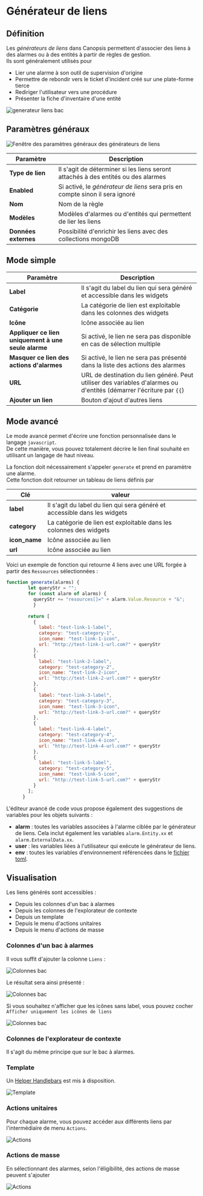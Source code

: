 # Générateur de liens

## Définition

Les *générateurs de liens* dans Canopsis permettent d'associer des liens à des alarmes ou à des entités à partir de règles de gestion.  
Ils sont généralement utilisés pour 

* Lier une alarme à son outil de supervision d'origine
* Permettre de rebondir vers le ticket d'incident créé sur une plate-forme tierce
* Rediriger l'utilisateur vers une procédure
* Présenter la fiche d'inventaire d'une entité


![generateur liens bac](./img/generateur-liens-bac1.png)


## Paramètres généraux

![Fenêtre des paramètres généraux des générateurs de liens](img/generateur-liens-general-parameters.png)

| Paramètre | Description |
| --- | --- |
| **Type de lien** | Il s'agit de déterminer si les liens seront attachés à des entités ou des alarmes |
| **Enabled** | Si activé, le *générateur de liens* sera pris en compte sinon il sera ignoré |
| **Nom** | Nom de la règle |
| **Modèles** | Modèles d'alarmes ou d'entités qui permettent de lier les liens |
| **Données externes** | Possibilité d'enrichir les liens avec des collections mongoDB |


## Mode simple


| Paramètre | Description |
| --- | --- |
| **Label** | Il s'agit du label du lien qui sera généré et accessible dans les widgets |
| **Catégorie** | La catégorie de lien est exploitable dans les colonnes des widgets |
| **Icône** | Icône associée au lien |
| **Appliquer ce lien uniquement à une seule alarme** | Si activé, le lien ne sera pas disponible en cas de sélection multiple |
| **Masquer ce lien des actions d'alarmes** | Si activé, le lien ne sera pas présenté dans la liste des actions des alarmes |
| **URL** | URL de destination du lien généré. Peut utiliser des variables d'alarmes ou d'entités (démarrer l'écriture par `{{`) |
| **Ajouter un lien** | Bouton d'ajout d'autres liens |

## Mode avancé

Le mode avancé permet d'écrire une fonction personnalisée dans le langage `javascript`.  
De cette manière, vous pouvez totalement décrire le lien final souhaité en utilisant un langage de haut niveau.  

La fonction doit nécessairement s'appeler `generate` et prend en paramètre une alarme.  
Cette fonction doit retourner un tableau de liens définis par 

| Clé | valeur |
| --- | --- |
| **label** | Il s'agit du label du lien qui sera généré et accessible dans les widgets |
| **category** | La catégorie de lien est exploitable dans les colonnes des widgets |
| **icon_name** | Icône associée au lien |
| **url** | Icône associée au lien |


Voici un exemple de fonction qui retourne 4 liens avec une URL forgée à partir des `Ressources` sélectionnées :

```js
function generate(alarms) {
        let queryStr = "";
        for (const alarm of alarms) {
          queryStr += "resources[]=" + alarm.Value.Resource + "&";
          }
      
        return [
          {
            label: "test-link-1-label",
            category: "test-category-1",
            icon_name: "test-link-1-icon",
            url: "http://test-link-1-url.com?" + queryStr
          },
          {
            label: "test-link-2-label",
            category: "test-category-2",
            icon_name: "test-link-2-icon",
            url: "http://test-link-2-url.com?" + queryStr
          },
          {
            label: "test-link-3-label",
            category: "test-category-3",
            icon_name: "test-link-3-icon",
            url: "http://test-link-3-url.com?" + queryStr
          },
          {
            label: "test-link-4-label",
            category: "test-category-4",
            icon_name: "test-link-4-icon",
            url: "http://test-link-4-url.com?" + queryStr
          },
          {
            label: "test-link-5-label",
            category: "test-category-5",
            icon_name: "test-link-5-icon",
            url: "http://test-link-5-url.com?" + queryStr
          }
        ];
      }
```

L'éditeur avancé de code vous propose également des suggestions de variables pour les objets suivants :

* **alarm** : toutes les variables associées à l'alarme ciblée par le générateur de liens. Cela inclut également les variables `alarm.Entity.xx` et `alarm.ExternalData.xx`.
* **user** : les variables liées à l'utilisateur qui exécute le générateur de liens.
* **env** : toutes les variables d'environnement référencées dans le [fichier toml](../../../guide-administration/administration-avancee/modification-canopsis-toml/#section-canopsistemplatevars).

## Visualisation

Les liens générés sont accessibles :

* Depuis les colonnes d'un bac à alarmes
* Depuis les colonnes de l'explorateur de contexte
* Depuis un template
* Depuis le menu d'actions unitaires
* Depuis le menu d'actions de masse

### Colonnes d'un bac à alarmes

Il vous suffit d'ajouter la colonne `Liens` :  

![Colonnes bac](./img/generateur-liens-visu-bac.png)

Le résultat sera ainsi présenté :

![Colonnes bac](./img/generateur-liens-visu-bac2.png)

Si vous souhaitez n'afficher que les icônes sans label, vous pouvez cocher `Afficher uniquement les icônes de liens`

![Colonnes bac](./img/generateur-liens-visu-bac3.png)

### Colonnes de l'explorateur de contexte

Il s'agit du même principe que sur le bac à alarmes.


### Template

Un [Helper Handlebars](../../interface/helpers/#helper-links) est mis à disposition.

![Template](./img/generateur-liens-visu-template.png)


### Actions unitaires

Pour chaque alarme, vous pouvez accéder aux différents liens par l'intermédiaire de menu `Actions`.

![Actions](./img/generateur-liens-visu-actions.png)

### Actions de masse

En sélectionnant des alarmes, selon l'éligibilité, des actions de masse peuvent s'ajouter

![Actions](./img/generateur-liens-visu-actionsmasse.png)
